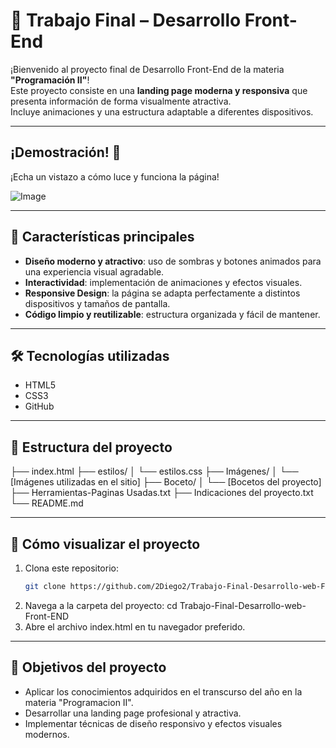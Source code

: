 # 🚀 Trabajo Final – Desarrollo Front-End

¡Bienvenido al proyecto final de Desarrollo Front-End de la materia **"Programación II"**!  
Este proyecto consiste en una **landing page moderna y responsiva** que presenta información de forma visualmente atractiva.  
Incluye animaciones y una estructura adaptable a diferentes dispositivos.

---
## ¡Demostración! 🚀

¡Echa un vistazo a cómo luce y funciona la página!

![Image](https://github.com/user-attachments/assets/5f7317bb-6714-4f97-b43a-50903400fd74)

---

## 🌟 Características principales

- **Diseño moderno y atractivo**: uso de sombras y botones animados para una experiencia visual agradable.
- **Interactividad**: implementación de animaciones y efectos visuales.
- **Responsive Design**: la página se adapta perfectamente a distintos dispositivos y tamaños de pantalla.
- **Código limpio y reutilizable**: estructura organizada y fácil de mantener.

---

## 🛠️ Tecnologías utilizadas

- HTML5  
- CSS3  
- GitHub  

---

## 📁 Estructura del proyecto
├── index.html
├── estilos/
│   └── estilos.css
├── Imágenes/
│   └── [Imágenes utilizadas en el sitio]
├── Boceto/
│   └── [Bocetos del proyecto]
├── Herramientas-Paginas Usadas.txt
├── Indicaciones del proyecto.txt
└── README.md

---

## 🔧 Cómo visualizar el proyecto

1. Clona este repositorio:
   ```bash
   git clone https://github.com/2Diego2/Trabajo-Final-Desarrollo-web-Front-END.git
2. Navega a la carpeta del proyecto: 
 cd Trabajo-Final-Desarrollo-web-Front-END
3. Abre el archivo index.html en tu navegador preferido.
---
## 🎯 Objetivos del proyecto
- Aplicar los conocimientos adquiridos en el transcurso del año en la materia "Programacion II".
- Desarrollar una landing page profesional y atractiva.
- Implementar técnicas de diseño responsivo y efectos visuales modernos.
